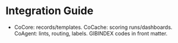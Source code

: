 # Integration Guide
- CoCore: records/templates. CoCache: scoring runs/dashboards. CoAgent: lints, routing, labels. GIBINDEX codes in front matter.

